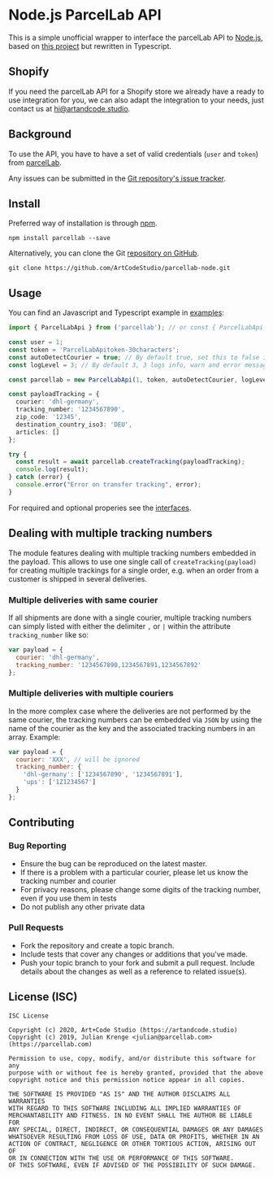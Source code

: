 # Node.js ParcelLab API

This is a simple unofficial wrapper to interface the parcelLab API to [Node.js](https://nodejs.org/), based on [this project](https://bitbucket.org/parcellab/sdk-node) but rewritten in Typescript.

## Shopify

If you need the parcelLab API for a Shopify store we already have a ready to use integration for you, we can also adapt the integration to your needs, just contact us at hi@artandcode.studio.

## Background

To use the API, you have to have a set of valid credentials (`user` and `token`) from [parcelLab](https://portal.parcellab.com/).

Any issues can be submitted in the [Git repository's issue tracker](https://github.com/ArtCodeStudio/parcellab-node/issues).

## Install

Preferred way of installation is through [npm](https://www.npmjs.com/package/parcellab).

```
npm install parcellab --save
```

Alternatively, you can clone the Git [repository on GitHub](https://github.com/ArtCodeStudio/parcellab-node).

```
git clone https://github.com/ArtCodeStudio/parcellab-node.git
```

## Usage

You can find an Javascript and Typescript example in [examples](https://github.com/ArtCodeStudio/parcellab-node/tree/main/examples):

```typescript
import { ParcelLabApi } from ('parcellab'); // or const { ParcelLabApi } = require('parcellab');

const user = 1;
const token = 'ParcelLabApitoken-30characters';
const autoDetectCourier = true; // By default true, set this to false if you do want to detect / validate the courier by tracking number
const logLevel = 3; // By default 3, 3 logs info, warn and error messages 

const parcellab = new ParcelLabApi(1, token, autoDetectCourier, logLevel);

const payloadTracking = {
  courier: 'dhl-germany',
  tracking_number: '1234567890',
  zip_code: '12345',
  destination_country_iso3: 'DEU',
  articles: []
};

try {
  const result = await parcellab.createTracking(payloadTracking);
  console.log(result);
} catch (error) {
  console.error("Error on transfer tracking", error);
}

```

For required and optional properies see the [interfaces](https://github.com/ArtCodeStudio/parcellab-node/tree/main/src/interfaces).

## Dealing with multiple tracking numbers

The module features dealing with multiple tracking numbers embedded in the payload. This allows to use one single call of `createTracking(payload)` for creating multiple trackings for a single order, e.g. when an order from a customer is shipped in several deliveries.

### Multiple deliveries with same courier

If all shipments are done with a single courier, multiple tracking numbers can simply listed with either the delimiter `,` or `|` within the attribute `tracking_number` like so:

```javascript
var payload = {
  courier: 'dhl-germany',
  tracking_number: '1234567890,1234567891,1234567892'
};
```

### Multiple deliveries with multiple couriers

In the more complex case where the deliveries are not performed by the same courier, the tracking numbers can be embedded via `JSON` by using the name of the courier as the key and the associated tracking numbers in an array. Example:

```javascript
var payload = {
  courier: 'XXX', // will be ignored
  tracking_number: {
    'dhl-germany': ['1234567890', '1234567891'],
    'ups': ['1Z1234567']
  }
};
```

## Contributing

### Bug Reporting

* Ensure the bug can be reproduced on the latest master.
* If there is a problem with a particular courier, please let us know the tracking number and courier
* For privacy reasons, please change some digits of the tracking number, even if you use them in tests
* Do not publish any other private data 

### Pull Requests

* Fork the repository and create a topic branch.
* Include tests that cover any changes or additions that you've made.
* Push your topic branch to your fork and submit a pull request. Include details about the changes as well as a reference to related issue(s).

## License (ISC)  

~~~~
ISC License

Copyright (c) 2020, Art+Code Studio (https://artandcode.studio)
Copyright (c) 2019, Julian Krenge <julian@parcellab.com> (https://parcellab.com)

Permission to use, copy, modify, and/or distribute this software for any
purpose with or without fee is hereby granted, provided that the above
copyright notice and this permission notice appear in all copies.

THE SOFTWARE IS PROVIDED "AS IS" AND THE AUTHOR DISCLAIMS ALL WARRANTIES
WITH REGARD TO THIS SOFTWARE INCLUDING ALL IMPLIED WARRANTIES OF
MERCHANTABILITY AND FITNESS. IN NO EVENT SHALL THE AUTHOR BE LIABLE FOR
ANY SPECIAL, DIRECT, INDIRECT, OR CONSEQUENTIAL DAMAGES OR ANY DAMAGES
WHATSOEVER RESULTING FROM LOSS OF USE, DATA OR PROFITS, WHETHER IN AN
ACTION OF CONTRACT, NEGLIGENCE OR OTHER TORTIOUS ACTION, ARISING OUT OF
OR IN CONNECTION WITH THE USE OR PERFORMANCE OF THIS SOFTWARE.
OF THIS SOFTWARE, EVEN IF ADVISED OF THE POSSIBILITY OF SUCH DAMAGE.

~~~~